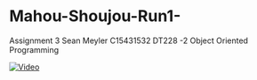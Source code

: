 # Mahou-Shoujou-Run1-
Assignment 3
Sean Meyler
C15431532
 DT228 -2 Object Oriented Programming

[![Video](http://img.youtube.com/vi/jXwU1Bzw4o/0.jpg)](http://www.youtube.com/watch?v=jXwU1Bzw4o&feature=youtu.beE)
